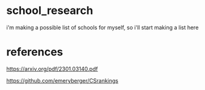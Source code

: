 # school_research
i'm making a possible list of schools for myself, so i'll start making a list here


# references

https://arxiv.org/pdf/2301.03140.pdf 

https://github.com/emeryberger/CSrankings
